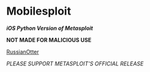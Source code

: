 Mobilesploit
============

***iOS Python Version of Metasploit***

**NOT MADE FOR MALICIOUS USE**

[RussianOtter](https://instagram.com/russianotter)

_PLEASE SUPPORT METASPLOIT'S OFFICIAL RELEASE_
